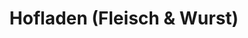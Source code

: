 ---
title: "Hofladen (Fleisch & Wurst)"
url: /hoerselberg-hainich/hofladen-fleisch-und-wurst/
shop: Metzgerei
---